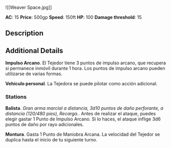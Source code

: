 ![[Weaver Space.jpg]]

**AC**: 15
**Price**: 500gp
**Speed**: 150ft
**HP**: 100
**Damage threshold**: 15

## Description



## Additional Details

**Impulso Arcano**. El Tejedor tiene 3 puntos de impulso arcano, que recupera si permanece inmóvil durante 1 hora. Los puntos de impulso arcano pueden utilizarse de varias formas.

**Vehículo personal**. La Tejedora se puede pilotar como acción adicional.

### Stations

**Balista**. _Gran arma marcial a distancia, 3d10 puntos de daño perforante, a distancia (120/480 pies), Recarga.._ Antes de realizar el ataque, puedes elegir gastar 1 Punto de Impulso Arcano. Si lo haces, el ataque inflige 3d6 puntos de daño por rayo adicionales.

**Montura**. Gasta 1 Punto de Maniobra Arcana. La velocidad del Tejedor se duplica hasta el inicio de tu siguiente turno.